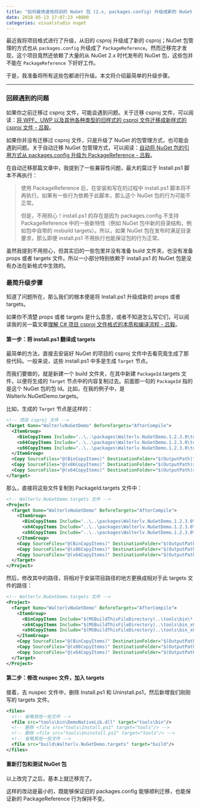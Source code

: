 ```yaml
---
title: "如何最快速地将旧的 NuGet 包 (2.x, packages.config) 升级成新的 NuGet 包 (4.x, PackageReference) "
date: 2018-05-13 17:07:23 +0800
categories: visualstudio nuget
---
```


最近我将项目格式进行了升级，从旧的 csproj 升级成了新的 csproj；NuGet 包管理的方式也从 `packages.config` 升级成了 `PackageReference`。然而迁移完才发现，这个项目竟然还依赖了大量的从 NuGet 2.x 时代发布的 NuGet 包，这些包并不能在 `PackageReference` 下好好工作。

于是，我准备将所有这些包都进行升级。本文将介绍最简单的升级步骤。

---

<div id="toc"></div>

### 回顾遇到的问题

如果你之前迁移过 csproj 文件，可能会遇到问题。关于迁移 csproj 文件，可以阅读：[将 WPF、UWP 以及其他各种类型的旧样式的 csproj 文件迁移成新样式的 csproj 文件 - 吕毅](/post/introduce-new-style-csproj-into-net-framework.html)。

如果你并没有迁移过 csproj 文件，只是升级了 NuGet 的包管理方式，也可能会遇到问题。关于自动迁移 NuGet 包管理方式，可以阅读：[自动将 NuGet 包的引用方式从 packages.config 升级为 PackageReference - 吕毅](/post/migrate-packages-config-to-package-reference.html)。

在自动迁移那篇文章中，我提到了一些兼容性问题，最大的莫过于 Install.ps1 脚本不再执行：

> 使用 PackageReference 后，在安装和写在的过程中 install.ps1 脚本将不再执行。如果有一些行为依赖于此脚本，那么这个 NuGet 包的行为可能不正常。
> 
> 但是，不用担心！install.ps1 的存在是因为 packages.config 不支持 PackageReference 中的一些新特性（例如 NuGet 包中新的目录结构，例如包中自带的 msbuild targets）。所以，如果 NuGet 包在发布时满足目录要求，那么即便 install.ps1 不用执行也能保证包的行为正常。

虽然我提到不用担心，但其实旧的一些包里并没有准备 build 文件夹，也没有准备 props 或者 targets 文件。所以一小部分特别依赖于 install.ps1 的 NuGet 包是没有办法在新格式中生效的。

### 最简升级步骤

知道了问题所在，那么我们的根本便是将 Install.ps1 升级成新的 props 或者 targets。

如果你不清楚 props 或者 targets 是什么意思，或者不知道怎么写它们，可以阅读我的另一篇文章[理解 C# 项目 csproj 文件格式的本质和编译流程 - 吕毅](/post/understand-the-csproj.html)。

#### 第一步：将 install.ps1 翻译成 targets

最简单的方法，直接去安装好 NuGet 的项目的 csproj 文件中去看究竟生成了那些代码。一般来说，这些 install.ps1 中多是生成 `Target` 节点。

而我们要做的，就是新建一个 build 文件夹，在其中新建 `PackageId`.targets 文件，以便将生成的 `Target` 节点中的内容复制过去。前面那一句的 `PackageId` 指的是这个 NuGet 包的包 Id。比如，在我的例子中，是 Walterlv.NuGetDemo.targets。

比如，生成的 `Target` 节点是这样的：

```xml
<!-- 项目 csproj 文件 -->
<Target Name="WalterlvNuGetDemo" BeforeTargets="AfterCompile">
  <ItemGroup>
    <BinCopyItems Include="..\..\packages\Walterlv.NuGetDemo.1.2.3.0\tools\bin\*.*" />
    <x64CopyItems Include="..\..\packages\Walterlv.NuGetDemo.1.2.3.0\tools\bin_x64\*.*" />
    <x86CopyItems Include="..\..\packages\Walterlv.NuGetDemo.1.2.3.0\tools\bin_x86\*.*" />
  </ItemGroup>
  <Copy SourceFiles="@(BinCopyItems)" DestinationFolder="$(OutputPath)" SkipUnchangedFiles="True" />
  <Copy SourceFiles="@(x86CopyItems)" DestinationFolder="$(OutputPath)x86" SkipUnchangedFiles="True" />
  <Copy SourceFiles="@(x64CopyItems)" DestinationFolder="$(OutputPath)x64" SkipUnchangedFiles="True" />
</Target>
```

那么，直接将这些文件复制到 PackageId.targets 文件中：

```xml
<!-- Walterlv.NuGetDemo.targets 文件 -->
<Project>
  <Target Name="WalterlvNuGetDemo" BeforeTargets="AfterCompile">
    <ItemGroup>
      <BinCopyItems Include="..\..\packages\Walterlv.NuGetDemo.1.2.3.0\tools\bin\*.*" />
      <x64CopyItems Include="..\..\packages\Walterlv.NuGetDemo.1.2.3.0\tools\bin_x64\*.*" />
      <x86CopyItems Include="..\..\packages\Walterlv.NuGetDemo.1.2.3.0\tools\bin_x86\*.*" />
    </ItemGroup>
    <Copy SourceFiles="@(BinCopyItems)" DestinationFolder="$(OutputPath)" SkipUnchangedFiles="True" />
    <Copy SourceFiles="@(x86CopyItems)" DestinationFolder="$(OutputPath)x86" SkipUnchangedFiles="True" />
    <Copy SourceFiles="@(x64CopyItems)" DestinationFolder="$(OutputPath)x64" SkipUnchangedFiles="True" />
  </Target>
</Project>
```

然后，修改其中的路径，将相对于安装项目路径的地方更换成相对于此 targets 文件的路径：

```xml
<!-- Walterlv.NuGetDemo.targets 文件 -->
<Project>
  <Target Name="WalterlvNuGetDemo" BeforeTargets="AfterCompile">
    <ItemGroup>
      <BinCopyItems Include="$(MSBuildThisFileDirectory)..\tools\bin\*.*" />
      <x64CopyItems Include="$(MSBuildThisFileDirectory)..\tools\bin_x64\*.*" />
      <x86CopyItems Include="$(MSBuildThisFileDirectory)..\tools\bin_x86\*.*" />
    </ItemGroup>
    <Copy SourceFiles="@(BinCopyItems)" DestinationFolder="$(OutputPath)" SkipUnchangedFiles="True" />
    <Copy SourceFiles="@(x86CopyItems)" DestinationFolder="$(OutputPath)x86" SkipUnchangedFiles="True" />
    <Copy SourceFiles="@(x64CopyItems)" DestinationFolder="$(OutputPath)x64" SkipUnchangedFiles="True" />
  </Target>
</Project>
```

#### 第二步：修改 nuspec 文件，加入 targets

接着，去 nuspec 文件中，删除 Install.ps1 和 Uninstall.ps1，然后新增我们刚刚写的 targets 文件。

```xml
<files>
  <!-- 省略其他一些文件 -->
  <file src="tools\bin\DemoNativeLib.dll" target="tools\bin"/>
  <!-- 删除 <file src="tools\Install.ps1" target="tools"/> -->
  <!-- 删除 <file src="tools\Uninstall.ps1" target="tools"/> -->
  <!-- 省略其他一些文件 -->
  <file src="build\Walterlv.NuGetDemo.targets" target="build"/>
</files>
```

#### 重新打包和测试 NuGet 包

以上改完了之后，基本上就迁移完了。

这样的改动是最小的，既能够保证旧的 packages.config 能够顺利迁移，也能保证新的 PackageReference 行为保持不变。
